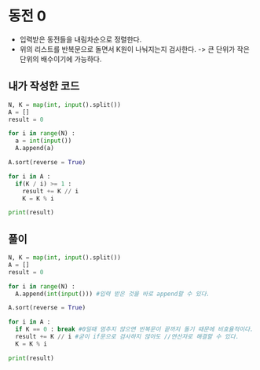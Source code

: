 # 동전 0
- 입력받은 동전들을 내림차순으로 정렬한다.
- 위의 리스트를 반복문으로 돌면서 K원이 나눠지는지 검사한다. -> 큰 단위가 작은 단위의 배수이기에 가능하다.
## 내가 작성한 코드
~~~python
N, K = map(int, input().split())
A = []
result = 0

for i in range(N) : 
  a = int(input())
  A.append(a)

A.sort(reverse = True)

for i in A :
  if(K / i) >= 1 :
    result += K // i
    K = K % i

print(result)
~~~
## 풀이
~~~python
N, K = map(int, input().split())
A = []
result = 0

for i in range(N) : 
  A.append(int(input())) #입력 받은 것을 바로 append할 수 있다.

A.sort(reverse = True)

for i in A :
  if K == 0 : break #0일때 멈추지 않으면 반복문이 끝까지 돌기 때문에 비효율적이다.
  result += K // i #굳이 if문으로 검사하지 않아도 //연산자로 해결할 수 있다.
  K = K % i

print(result)
~~~
